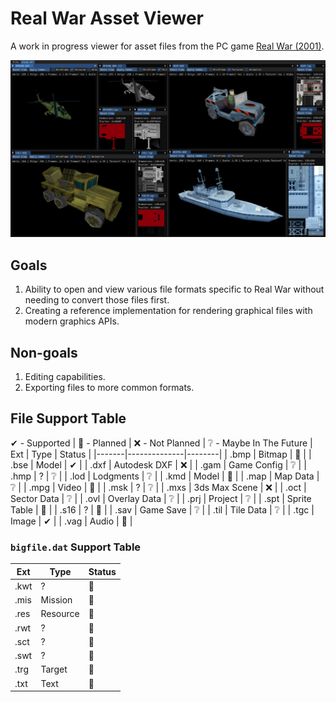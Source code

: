 # Real War Asset Viewer
A work in progress viewer for asset files from the PC game [Real War (2001)](https://en.wikipedia.org/wiki/Real_War_(video_game)).

![](./Images/screenshot.png)

## Goals
1. Ability to open and view various file formats specific to Real War without needing to convert those files first.
2. Creating a reference implementation for rendering graphical files with modern graphics APIs.

## Non-goals
1. Editing capabilities.
2. Exporting files to more common formats.

## File Support Table
✔ - Supported | 🚧 - Planned | ❌ - Not Planned | ❔ - Maybe In The Future
| Ext   | Type         | Status |
|-------|--------------|--------|
| .bmp  | Bitmap       | 🚧     |
| .bse  | Model        | ✔     |
| .dxf  | Autodesk DXF | ❌     |
| .gam  | Game Config  | ❔     |
| .hmp  | ?            | ❔     |
| .lod  | Lodgments    | ❔     |
| .kmd  | Model        | 🚧     |
| .map  | Map Data     | ❔     |
| .mpg  | Video        | 🚧     |
| .msk  | ?            | ❔     |
| .mxs  | 3ds Max Scene | ❌    |
| .oct  | Sector Data  | ❔     |
| .ovl  | Overlay Data | ❔     |
| .prj  | Project      | ❔     |
| .spt  | Sprite Table | 🚧     |
| .s16  | ?            | 🚧     |
| .sav  | Game Save    | ❔     |
| .til  | Tile Data    | ❔     |
| .tgc  | Image        | ✔     |
| .vag  | Audio        | 🚧     |

### `bigfile.dat` Support Table
| Ext   | Type         | Status |
|-------|--------------|--------|
| .kwt  | ?            | 🚧    |
| .mis  | Mission      | 🚧    |
| .res  | Resource     | 🚧    |
| .rwt  | ?            | 🚧    |
| .sct  | ?            | 🚧    |
| .swt  | ?            | 🚧    |
| .trg  | Target       | 🚧    |
| .txt  | Text         | 🚧    |
